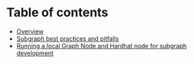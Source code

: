 # Table of contents

* [Overview](README.md)
* [Subgraph best practices and pitfalls](<README (1).md>)
* [Running a local Graph Node and Hardhat node for subgraph development](running-a-local-graph-node-for-subgraph-development.md)
